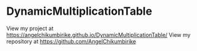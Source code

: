 # DynamicMultiplicationTable
View my project at  https://angelchikumbirike.github.io/DynamicMultiplicationTable/
View my repository at https://github.com/AngelChikumbirike




